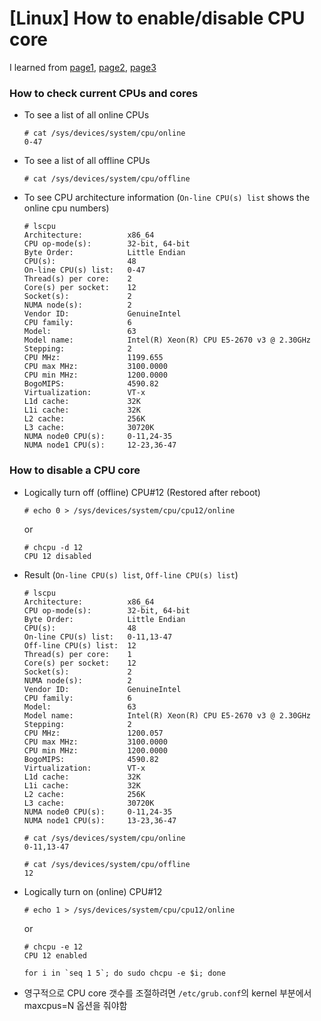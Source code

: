 # [Linux] How to enable/disable CPU core

I learned from [page1](http://www.upubuntu.com/2011/09/how-to-disable-cpu-core-on-ubuntudebian.html), [page2](https://woorilife.tistory.com/55), [page3](https://www.cyberciti.biz/faq/debian-rhel-centos-redhat-suse-hotplug-cpu/)

### How to check current CPUs and cores

- To see a list of all online CPUs

  ```
  # cat /sys/devices/system/cpu/online
  0-47
  ```

- To see a list of all offline CPUs

  ```
  # cat /sys/devices/system/cpu/offline

  ```

- To see CPU architecture information
  (`On-line CPU(s) list` shows the online cpu numbers)

  ```
  # lscpu
  Architecture:          x86_64
  CPU op-mode(s):        32-bit, 64-bit
  Byte Order:            Little Endian
  CPU(s):                48
  On-line CPU(s) list:   0-47
  Thread(s) per core:    2
  Core(s) per socket:    12
  Socket(s):             2
  NUMA node(s):          2
  Vendor ID:             GenuineIntel
  CPU family:            6
  Model:                 63
  Model name:            Intel(R) Xeon(R) CPU E5-2670 v3 @ 2.30GHz
  Stepping:              2
  CPU MHz:               1199.655
  CPU max MHz:           3100.0000
  CPU min MHz:           1200.0000
  BogoMIPS:              4590.82
  Virtualization:        VT-x
  L1d cache:             32K
  L1i cache:             32K
  L2 cache:              256K
  L3 cache:              30720K
  NUMA node0 CPU(s):     0-11,24-35
  NUMA node1 CPU(s):     12-23,36-47
  ```

### How to disable a CPU core

- Logically turn off (offline) CPU#12 (Restored after reboot)

  ```
  # echo 0 > /sys/devices/system/cpu/cpu12/online
  ```

  or

  ```
  # chcpu -d 12
  CPU 12 disabled
  ```

- Result (```On-line CPU(s) list```, `Off-line CPU(s) list`)

  ```
  # lscpu
  Architecture:          x86_64
  CPU op-mode(s):        32-bit, 64-bit
  Byte Order:            Little Endian
  CPU(s):                48
  On-line CPU(s) list:   0-11,13-47
  Off-line CPU(s) list:  12
  Thread(s) per core:    1
  Core(s) per socket:    12
  Socket(s):             2
  NUMA node(s):          2
  Vendor ID:             GenuineIntel
  CPU family:            6
  Model:                 63
  Model name:            Intel(R) Xeon(R) CPU E5-2670 v3 @ 2.30GHz
  Stepping:              2
  CPU MHz:               1200.057
  CPU max MHz:           3100.0000
  CPU min MHz:           1200.0000
  BogoMIPS:              4590.82
  Virtualization:        VT-x
  L1d cache:             32K
  L1i cache:             32K
  L2 cache:              256K
  L3 cache:              30720K
  NUMA node0 CPU(s):     0-11,24-35
  NUMA node1 CPU(s):     13-23,36-47

  # cat /sys/devices/system/cpu/online
  0-11,13-47

  # cat /sys/devices/system/cpu/offline
  12
  ```

- Logically turn on (online) CPU#12

  ```
  # echo 1 > /sys/devices/system/cpu/cpu12/online
  ```

  or

  ```
  # chcpu -e 12
  CPU 12 enabled
  ```

  ```shell
  for i in `seq 1 5`; do sudo chcpu -e $i; done​
  ```

- 영구적으로 CPU core 갯수를 조절하려면 `/etc/grub.conf`의 kernel 부분에서 maxcpus=N 옵션을 줘야함